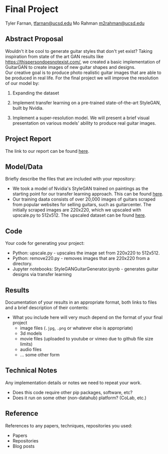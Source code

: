 # Final Project

Tyler Farnan, tfarnan@ucsd.edu
Mo Rahman m2rahman@ucsd.edu

## Abstract Proposal

Wouldn't it be cool to generate guitar styles that don't yet exist? 
Taking inspiration from state of the art GAN results like https://thispersondoesnotexist.com/, we created a basic implementation of GuitarGAN to create images of new guitar shapes and designs.  
Our creative goal is to produce photo realistic guitar images that are able to be produced in real life. 
For the final project we will improve the resolution of our model by: 

1) Expanding the dataset

2) Implement transfer learning on a pre-trained state-of-the-art StyleGAN, built by Nvidia. 

3) Implement a super-resolution model. 
We will present a brief visual presentation on various models' ability to produce real guitar images.

## Project Report

The link to our report can be found [here](https://docs.google.com/document/d/1dDCi19-xLcYT7hmHqI1JnoV5mDxdI6bjvoTEdLlQsa8/edit?usp=sharing).

## Model/Data

Briefly describe the files that are included with your repository:
- We took a model of Nvidia's StyleGAN trained on paintings as the starting point for our transfer learning approach. This can be found [here](https://drive.google.com/uc?id=1eYHcNrI_kLRfWnC9Kb8xbak6548vTuyt).
- Our training daata consists of over 20,000 images of guitars scraped from popular websites for selling guitars, such as guitarcenter. 
The initially scraped images are 220x220, which we upscaled with upscale.py to 512x512. 
The upscaled dataset can be found [here](https://drive.google.com/file/d/1o78zBU8C7AOalezWDrZhzxm5k2OnLaeJ/view).

## Code

Your code for generating your project:
- Python: upscale.py - upscales the image set from 220x220 to 512x512.
- Python: remove220.py - removes images that are 220x220 from a directory.
- Jupyter notebooks: StyleGANGuitarGenerator.ipynb - generates guitar designs via transfer learning

## Results

Documentation of your results in an appropriate format, both links to files and a brief description of their contents:
- What you include here will very much depend on the format of your final project
  - image files (`.jpg`, `.png` or whatever else is appropriate)
  - 3d models
  - movie files (uploaded to youtube or vimeo due to github file size limits)
  - audio files
  - ... some other form

## Technical Notes

Any implementation details or notes we need to repeat your work. 
- Does this code require other pip packages, software, etc?
- Does it run on some other (non-datahub) platform? (CoLab, etc.)

## Reference

References to any papers, techniques, repositories you used:
- Papers
- Repositories
- Blog posts
